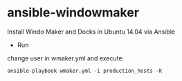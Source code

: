 ansible-windowmaker
===================

Install Windo Maker and Docks in Ubuntu 14.04 via Ansible

* Run 

change user in wmaker.yml and execute:

	ansible-playbook wmaker.yml -i production_hosts -K 

